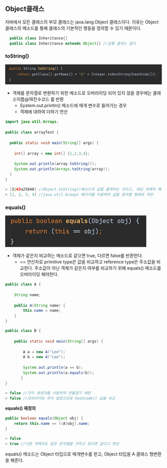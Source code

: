 ## Object클래스

자바에서 모든 클래스의 부모 클래스는 java.lang.Object 클래스이다. 이유는 Object 클래스의 메소드를 통해 클래스의 기본적인 행동을 정의할 수 있기 때문이다.

```java
  public class Inheritance{}
  public class Inheritance extends Object{} //실행 결과는 같다
```

### toString()

![img](https://github.com/dilmah0203/TIL/blob/main/Image/toString().png)

- 객체를 문자열로 변환하기 위한 메소드로 오버라이딩 되어 있지 않을 경우에는 클래스이름@16진수코드 를 반환
  - System.out.println() 메소드에 매개 변수로 들어가는 경우
  - 객체에 대하여 더하기 연산

```java
import java.util.Arrays;

public class arrayTest {

  public static void main(String[] args) {
  
	int[] array = new int[] {1,2,3,4};

	System.out.println(array.toString());
	System.out.println(Arrays.toString(array));
  }
}
```

```java
> [I@43a25848] //Object.toString()메소드의 값을 출력하는 것이고, 대상 개체의 해시코드값을 출력한다
> [1, 2, 3, 4] //java.util.Araays 패키지를 이용하여 값을 문자열 형태로 리턴
```

### equals()

![img2](https://github.com/dilmah0203/TIL/blob/main/Image/equals().png)

- 객체가 같은지 비교하는 메소드로 같으면 true, 다르면 false를 반환한다.
  - == 연산자로 primitive type은 값을 비교하고 reference type은 주소값을 비교한다. 주소값이 아닌 객체가 같은지 여부를 비교하기 위해 equals() 메소드를 오버라이딩 해야한다.

```java
public class A {

    String name;

    public A(String name) {
        this.name = name;
    }
}
```

```java
public class B {

	public static void main(String[] args) {
	
		A a = new A("Lee");
		A b = new A("Lee");

		System.out.println(a == b);
		System.out.println(a.equals(b));
       }
}
```

```java
> false //각각 생성자를 사용하여 만들었기 때문
> false //오버라이딩 하지 않았으므로 hashcode() 값을 비교
```

**equals() 재정의**

```java
public boolean equals(Object obj) {
	return this.name == ((A)obj).name;
}
```

```java
> false
> true //다른 객체라도 같은 문자열을 가지고 있다면 같다고 판단
```

equals() 메소드는 Object 타입으로 매개변수를 받고, Object 타입을 A 클래스  형변환을 해준다.
